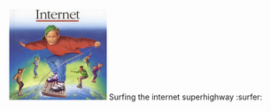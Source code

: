 <img src="https://raw.githubusercontent.com/slouchd/slouchd/main/.../internet.webp" width="35%" height="35%">
Surfing the internet superhighway :surfer:
